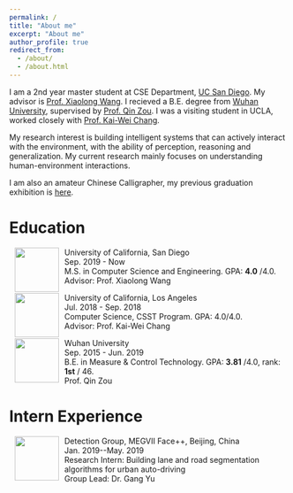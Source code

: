 ```yaml
---
permalink: /
title: "About me"
excerpt: "About me"
author_profile: true
redirect_from: 
  - /about/
  - /about.html
---
```

I am a 2nd year master student at CSE Department, [UC San Diego](https://ucsd.edu/). 
My advisor is [Prof. Xiaolong Wang](https://xiaolonw.github.io/).
I recieved a B.E. degree from [Wuhan University](http://en.whu.edu.cn/), supervised by [Prof. Qin Zou](https://sites.google.com/site/qinzoucn/). I was a visiting student in UCLA, worked closely with [Prof. Kai-Wei Chang](http://web.cs.ucla.edu/~kwchang/).

My research interest is building intelligent systems that can actively interact with the environment, with the ability of perception, reasoning and generalization. 
My current research mainly focuses on understanding human-environment interactions.

I am also an amateur Chinese Calligrapher, my previous graduation exhibition is [here](https://mp.weixin.qq.com/s/7ERydW3i3iGsVcMOR13nzQ).


# Education
<dl><dt><img align="left" width="80" height="80" hspace="10" src="https://jiangolder.github.io/images/UCSD.png"/></dt><dt>University of California, San Diego</dt><dd>Sep. 2019 - Now</dd><dd>M.S. in Computer Science and Engineering. GPA: <strong>4.0</strong> /4.0.</dd><dd>Advisor: Prof. Xiaolong Wang</dd>

<dl><dt><img align="left" width="80" height="80" hspace="10" src="https://jiangolder.github.io/images/UCLA.jpg"/></dt><dt>University of California, Los Angeles</dt><dd>Jul. 2018 - Sep. 2018</dd><dd>Computer Science, CSST Program. GPA: 4.0/4.0.</dd><dd>Advisor: Prof. Kai-Wei Chang</dd>

<dl><dt><img align="left" width="80" height="80" hspace="10" src="https://jiangolder.github.io/images/whu.png"/></dt><dt>Wuhan University</dt><dd>Sep. 2015 - Jun. 2019</dd><dd>B.E. in Measure & Control Technology. GPA: <strong>3.81</strong> /4.0, rank: <strong>1st</strong> / 46.</dd><dd>Prof. Qin Zou</dd>


# Intern Experience
<dl><dt><img align="left" width="80" height="80" hspace="10" src="https://jiangolder.github.io/images/megvii.jpg"/></dt><dt>Detection Group, MEGVII Face++, Beijing, China</dt><dd>Jan. 2019--May. 2019</dd><dd>Research Intern: Building lane and road segmentation algorithms for urban auto-driving</dd><dd>Group Lead: Dr. Gang Yu</dd>


